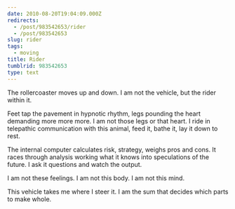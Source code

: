 ```yaml
---
date: 2010-08-20T19:04:09.000Z
redirects:
  - /post/983542653/rider
  - /post/983542653
slug: rider
tags:
  - moving
title: Rider
tumblrid: 983542653
type: text
---
```

<p>The rollercoaster moves up and down.  I am not the vehicle, but the rider within it.</p>

<p>Feet tap the pavement in hypnotic rhythm, legs pounding the heart demanding more more more.  I am not those legs or that heart.  I ride in telepathic communication with this animal, feed it, bathe it, lay it down to rest.</p>

<p>The internal computer calculates risk, strategy, weighs pros and cons.  It races through analysis working what it knows into speculations of the future.  I ask it questions and watch the output.</p>

<p>I am not these feelings.  I am not this body.  I am not this mind.</p>

<p>This vehicle takes me where I steer it.  I am the sum that decides which parts to make whole.</p>

